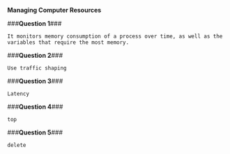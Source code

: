 
**Managing Computer Resources**

###**Question 1**###

```
It monitors memory consumption of a process over time, as well as the variables that require the most memory.
```

###**Question 2**###

```
Use traffic shaping
```

###**Question 3**###

```
Latency
```

###**Question 4**###

```
top
```

###**Question 5**###

```
delete
```
